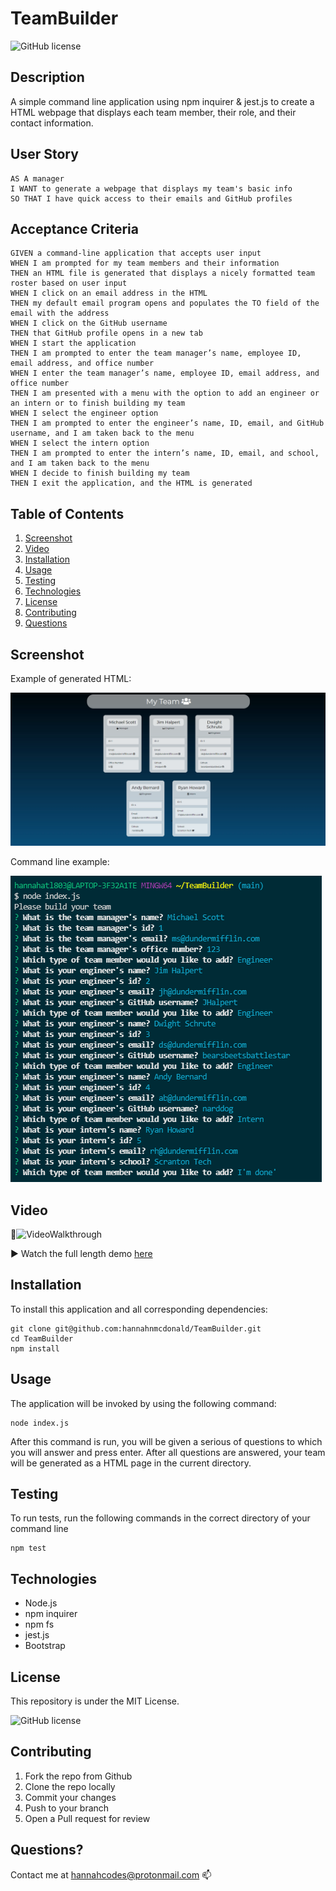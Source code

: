 # TeamBuilder

![GitHub license](https://img.shields.io/badge/license-MIT-blue.svg)

## Description
A simple command line application using npm inquirer & jest.js to create a HTML webpage that displays each team member, their role, and their contact information.


## User Story

```
AS A manager
I WANT to generate a webpage that displays my team's basic info
SO THAT I have quick access to their emails and GitHub profiles
```

## Acceptance Criteria 

```
GIVEN a command-line application that accepts user input
WHEN I am prompted for my team members and their information
THEN an HTML file is generated that displays a nicely formatted team roster based on user input
WHEN I click on an email address in the HTML
THEN my default email program opens and populates the TO field of the email with the address
WHEN I click on the GitHub username
THEN that GitHub profile opens in a new tab
WHEN I start the application
THEN I am prompted to enter the team manager’s name, employee ID, email address, and office number
WHEN I enter the team manager’s name, employee ID, email address, and office number
THEN I am presented with a menu with the option to add an engineer or an intern or to finish building my team
WHEN I select the engineer option
THEN I am prompted to enter the engineer’s name, ID, email, and GitHub username, and I am taken back to the menu
WHEN I select the intern option
THEN I am prompted to enter the intern’s name, ID, email, and school, and I am taken back to the menu
WHEN I decide to finish building my team
THEN I exit the application, and the HTML is generated

```


## Table of Contents
1. [Screenshot](##Screenshot)
2. [Video](##Video)
3. [Installation](##Installation)
4. [Usage](##Usage)
5. [Testing](##Testing)
6. [Technologies](##Technologies)
7. [License](##License)
8. [Contributing](##Contributing)
9. [Questions](##Questions)


## Screenshot

Example of generated HTML: 

![Screenshot](./img/screenshot1.png)

Command line example:

![Screenshot2](./img/screenshot2.png)

## Video

🎥![VideoWalkthrough]()

▶️ Watch the full length demo [here]()


## Installation

To install this application and all corresponding dependencies:
```
git clone git@github.com:hannahnmcdonald/TeamBuilder.git
cd TeamBuilder
npm install     
```

## Usage

The application will be invoked by using the following command:
```
node index.js
```
After this command is run, you will be given a serious of questions to which you will answer and press enter. After all questions are answered, your team will be generated as a HTML page in the current directory.

## Testing

To run tests, run the following commands in the correct directory of your command line
```
npm test
```


## Technologies

* Node.js
* npm inquirer
* npm fs
* jest.js
* Bootstrap


## License

This repository is under the MIT License.

![GitHub license](https://img.shields.io/badge/license-MIT-blue.svg)

## Contributing

1. Fork the repo from Github
2. Clone the repo locally
3. Commit your changes
4. Push to your branch
5. Open a Pull request for review

## Questions?

Contact me at hannahcodes@protonmail.com 📫

